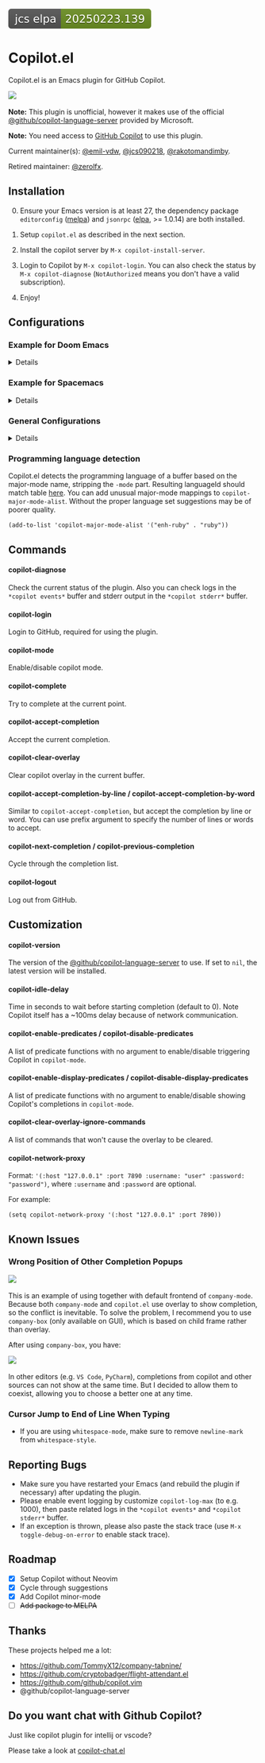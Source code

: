 [![JCS-ELPA](https://raw.githubusercontent.com/jcs-emacs/badges/master/elpa/v/copilot.svg)](https://jcs-emacs.github.io/jcs-elpa/#/copilot)

# Copilot.el

Copilot.el is an Emacs plugin for GitHub Copilot.

![](assets/demo.gif)

**Note:** This plugin is unofficial, however it makes use of the official [@github/copilot-language-server][] provided by Microsoft.

**Note:** You need access to [GitHub Copilot][] to use this plugin.

Current maintainer(s): [@emil-vdw][], [@jcs090218][], [@rakotomandimby][].

Retired maintainer: [@zerolfx][].

## Installation

0. Ensure your Emacs version is at least 27, the dependency package `editorconfig` ([melpa](https://melpa.org/#/editorconfig)) and `jsonrpc` ([elpa](https://elpa.gnu.org/packages/jsonrpc.html), >= 1.0.14) are both installed.

1. Setup `copilot.el` as described in the next section.

2. Install the copilot server by `M-x copilot-install-server`.

3. Login to Copilot by `M-x copilot-login`. You can also check the status by `M-x copilot-diagnose` (`NotAuthorized` means you don't have a valid subscription).

4. Enjoy!

## Configurations

### Example for Doom Emacs

<details>

Add package definition to `~/.doom.d/packages.el`:

```elisp
(package! copilot
  :recipe (:host github :repo "copilot-emacs/copilot.el" :files ("*.el")))
```

Configure copilot in `~/.doom.d/config.el`:

```elisp
;; accept completion from copilot and fallback to company
(use-package! copilot
  :hook (prog-mode . copilot-mode)
  :bind (:map copilot-completion-map
              ("<tab>" . 'copilot-accept-completion)
              ("TAB" . 'copilot-accept-completion)
              ("C-TAB" . 'copilot-accept-completion-by-word)
              ("C-<tab>" . 'copilot-accept-completion-by-word)))
```

Strongly recommend to enable `childframe` option in `company` module (`(company +childframe)`) to prevent overlay conflict.

If pressing tab to complete sometimes doesn't work you might want to bind completion to another key or try:

```elisp
(after! (evil copilot)
  ;; Define the custom function that either accepts the completion or does the default behavior
  (defun my/copilot-tab-or-default ()
    (interactive)
    (if (and (bound-and-true-p copilot-mode)
             ;; Add any other conditions to check for active copilot suggestions if necessary
             )
        (copilot-accept-completion)
      (evil-insert 1))) ; Default action to insert a tab. Adjust as needed.

  ;; Bind the custom function to <tab> in Evil's insert state
  (evil-define-key 'insert 'global (kbd "<tab>") 'my/copilot-tab-or-default))
```

If you would love to configure indentation here, this is an example config that may work for you:
```
(use-package! copilot
  :hook (prog-mode . copilot-mode)
  :bind (:map copilot-completion-map
              ("<tab>" . 'copilot-accept-completion)
              ("TAB" . 'copilot-accept-completion)
              ("C-TAB" . 'copilot-accept-completion-by-word)
              ("C-<tab>" . 'copilot-accept-completion-by-word)
              ("C-n" . 'copilot-next-completion)
              ("C-p" . 'copilot-previous-completion))

  :config
  (add-to-list 'copilot-indentation-alist '(prog-mode 2))
  (add-to-list 'copilot-indentation-alist '(org-mode 2))
  (add-to-list 'copilot-indentation-alist '(text-mode 2))
  (add-to-list 'copilot-indentation-alist '(closure-mode 2))
  (add-to-list 'copilot-indentation-alist '(emacs-lisp-mode 2)))
```

</details>

### Example for Spacemacs

<details>

Edit your `~/.spacemacs`:

```elisp
;; ===================
;; dotspacemacs/layers
;; ===================

;; add or uncomment the auto-completion layer
dotspacemacs-configuration-layers
'(
  ...
  auto-completion
  ...
 )

;; add copilot.el to additional packages
dotspacemacs-additional-packages
 '((copilot :location (recipe
                       :fetcher github
                       :repo "copilot-emacs/copilot.el"
                       :files ("*.el"))))

;; ========================
;; dotspacemacs/user-config
;; ========================

;; accept completion from copilot and fallback to company

(with-eval-after-load 'company
  ;; disable inline previews
  (delq 'company-preview-if-just-one-frontend company-frontends))

(with-eval-after-load 'copilot
  (define-key copilot-completion-map (kbd "<tab>") 'copilot-accept-completion)
  (define-key copilot-completion-map (kbd "TAB") 'copilot-accept-completion)
  (define-key copilot-completion-map (kbd "C-TAB") 'copilot-accept-completion-by-word)
  (define-key copilot-completion-map (kbd "C-<tab>") 'copilot-accept-completion-by-word))

(add-hook 'prog-mode-hook 'copilot-mode)
```

</details>

### General Configurations

<details>

#### 1. Load `copilot.el`

##### Option 1: Load via use-package (recommended)

###### Emacs 27-29:

`straight.el`:

```elisp
(use-package copilot
  :straight (:host github :repo "copilot-emacs/copilot.el" :files ("*.el"))
  :ensure t)
```

`quelpa` + `quelpa-use-package`:

```elisp
(use-package copilot
  :quelpa (copilot :fetcher github
                   :repo "copilot-emacs/copilot.el"
                   :branch "main"
                   :files ("*.el")))
```

###### On Emacs version 30+:

```elisp
(use-package copilot
  :vc (:url "https://github.com/copilot-emacs/copilot.el"
            :rev :newest
            :branch "main"))
```

Use `:map`, `:hook`, and `:config` to customize `copilot.el` via `use-package`.

##### Option 3: Load manually

Please make sure you have these dependencies installed (available in ELPA/MELPA):

+ `editorconfig`
+ `f`

After installing those, clone this repository then insert the below snippet into your config file.

```elisp
(add-to-list 'load-path "/path/to/copilot.el")
(require 'copilot)
```

#### 2. Configure completion

##### Option 1: Use `copilot-mode` to automatically provide completions

```elisp
(add-hook 'prog-mode-hook 'copilot-mode)
```

To customize the behavior of `copilot-mode`, please check `copilot-enable-predicates` and `copilot-disable-predicates`.

##### Option 2: Manually provide completions

You need to bind `copilot-complete` to some key and call `copilot-clear-overlay` inside `post-command-hook`.


#### 3. Configure completion acceptation

Use tab to accept completions (you may also want to bind `copilot-accept-completion-by-word` to some key):

```elisp
(define-key copilot-completion-map (kbd "<tab>") 'copilot-accept-completion)
(define-key copilot-completion-map (kbd "TAB") 'copilot-accept-completion)
```

</details>

### Programming language detection

Copilot.el detects the programming language of a buffer based on the major-mode name, stripping the `-mode` part. Resulting languageId should match table [here](https://code.visualstudio.com/docs/languages/identifiers#_known-language-identifiers).
You can add unusual major-mode mappings to `copilot-major-mode-alist`. Without the proper language set suggestions may be of poorer quality.

```elisp
(add-to-list 'copilot-major-mode-alist '("enh-ruby" . "ruby"))
```

## Commands

#### copilot-diagnose

Check the current status of the plugin. Also you can check logs in the `*copilot events*` buffer and stderr output in the `*copilot stderr*` buffer.

#### copilot-login

Login to GitHub, required for using the plugin.

#### copilot-mode

Enable/disable copilot mode.

#### copilot-complete

Try to complete at the current point.

#### copilot-accept-completion

Accept the current completion.

#### copilot-clear-overlay

Clear copilot overlay in the current buffer.

#### copilot-accept-completion-by-line / copilot-accept-completion-by-word

Similar to `copilot-accept-completion`, but accept the completion by line or word. You can use prefix argument to specify the number of lines or words to accept.

#### copilot-next-completion / copilot-previous-completion

Cycle through the completion list.

#### copilot-logout

Log out from GitHub.

## Customization

#### copilot-version

The version of the [@github/copilot-language-server][] to use. If set to `nil`, the latest version will be installed.

#### copilot-idle-delay

Time in seconds to wait before starting completion (default to 0). Note Copilot itself has a ~100ms delay because of network communication.

#### copilot-enable-predicates / copilot-disable-predicates

A list of predicate functions with no argument to enable/disable triggering Copilot in `copilot-mode`.

#### copilot-enable-display-predicates / copilot-disable-display-predicates

A list of predicate functions with no argument to enable/disable showing Copilot's completions in `copilot-mode`.

#### copilot-clear-overlay-ignore-commands

A list of commands that won't cause the overlay to be cleared.

#### copilot-network-proxy

Format: `'(:host "127.0.0.1" :port 7890 :username: "user" :password: "password")`, where `:username` and `:password` are optional.

For example:
```elisp
(setq copilot-network-proxy '(:host "127.0.0.1" :port 7890))
```

## Known Issues

### Wrong Position of Other Completion Popups

![](assets/company-overlay.png)

This is an example of using together with default frontend of `company-mode`. Because both `company-mode` and `copilot.el` use overlay to show completion, so the conflict is inevitable.
To solve the problem, I recommend you to use `company-box` (only available on GUI), which is based on child frame rather than overlay.

After using `company-box`, you have:

![](assets/company-box.png)

In other editors (e.g. `VS Code`, `PyCharm`), completions from copilot and other sources can not show at the same time.
But I decided to allow them to coexist, allowing you to choose a better one at any time.

### Cursor Jump to End of Line When Typing

+ If you are using `whitespace-mode`, make sure to remove `newline-mark` from `whitespace-style`.

## Reporting Bugs

+ Make sure you have restarted your Emacs (and rebuild the plugin if necessary) after updating the plugin.
+ Please enable event logging by customize `copilot-log-max` (to e.g. 1000), then paste related logs in the `*copilot events*` and `*copilot stderr*` buffer.
+ If an exception is thrown, please also paste the stack trace (use `M-x toggle-debug-on-error` to enable stack trace).

## Roadmap

+ [x] Setup Copilot without Neovim
+ [x] Cycle through suggestions
+ [x] Add Copilot minor-mode
+ [ ] ~~Add package to MELPA~~

## Thanks

These projects helped me a lot:

+ https://github.com/TommyX12/company-tabnine/
+ https://github.com/cryptobadger/flight-attendant.el
+ https://github.com/github/copilot.vim
+ @github/copilot-language-server

## Do you want chat with Github Copilot?

Just like copilot plugin for intellij or vscode?

Please take a look at [copilot-chat.el](https://github.com/chep/copilot-chat.el)

<!-- Links -->

[@emil-vdw]: https://github.com/emil-vdw
[@jcs090218]: https://github.com/jcs090218
[@rakotomandimby]: https://github.com/rakotomandimby
[@zerolfx]: https://github.com/zerolfx

[GitHub Copilot]: https://github.com/features/copilot
[@github/copilot-language-server]: https://www.npmjs.com/package/@github/copilot-language-server
